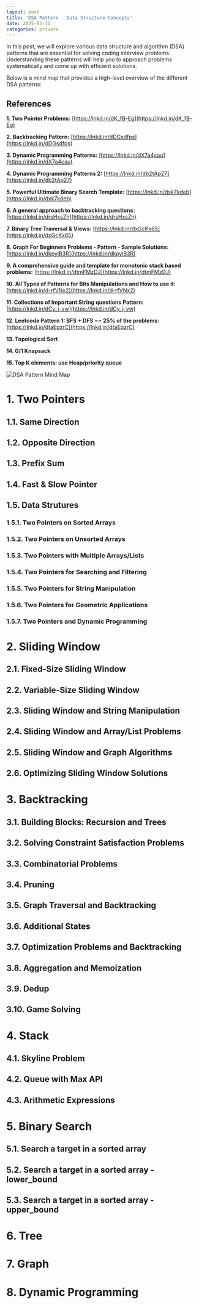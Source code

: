 ```yaml
---
layout: post
title: 'DSA Pattern - Data Structure Concepts'
date: 2025-03-31
categories: private
---
```


In this post, we will explore various data structure and algorithm (DSA) patterns that are essential for solving coding interview problems. Understanding these patterns will help you to approach problems systematically and come up with efficient solutions.

Below is a mind map that provides a high-level overview of the different DSA patterns:

## References

**1. Two Pointer Problems:** [https://lnkd.in/dK_fB-Eg](https://lnkd.in/dK_fB-Eg)

**2. Backtracking Pattern:** [https://lnkd.in/dDGsdfps](https://lnkd.in/dDGsdfps)

**3. Dynamic Programming Patterns:** [https://lnkd.in/dX7a4cau](https://lnkd.in/dX7a4cau)

**4. Dynamic Programming Patterns 2:** [https://lnkd.in/db2tAp27](https://lnkd.in/db2tAp27)

**5. Powerful Ultimate Binary Search Template:** [https://lnkd.in/dxk7kdeb](https://lnkd.in/dxk7kdeb)

**6. A general approach to backtracking questions:** [https://lnkd.in/drsHxsZh](https://lnkd.in/drsHxsZh)

**7. Binary Tree Traversal & Views:** [https://lnkd.in/dxGcKx65](https://lnkd.in/dxGcKx65)

**8. Graph For Beginners Problems - Pattern - Sample Solutions:** [https://lnkd.in/dkpyiB3R](https://lnkd.in/dkpyiB3R)

**9. A comprehensive guide and template for monotonic stack based problems:** [https://lnkd.in/dtmFMzDJ](https://lnkd.in/dtmFMzDJ)

**10. All Types of Patterns for Bits Manipulations and How to use it:** [https://lnkd.in/d-rfVNx2](https://lnkd.in/d-rfVNx2)

**11. Collections of Important String questions Pattern:** [https://lnkd.in/dCy_j-vw](https://lnkd.in/dCy_j-vw)

**12. Leetcode Pattern 1: BFS + DFS == 25% of the problems:** [https://lnkd.in/dtaEpzrC](https://lnkd.in/dtaEpzrC)

**13. Topological Sort**

**14. 0/1 Knapsack**

**15. Top K elements: use Heap/priority queue**

![DSA Pattern Mind Map](/images/dsa-patterns.png)

# 1. Two Pointers

## 1.1. Same Direction

## 1.2. Opposite Direction

## 1.3. Prefix Sum

## 1.4. Fast & Slow Pointer

## 1.5. Data Strutures

### 1.5.1. Two Pointers on Sorted Arrays

### 1.5.2. Two Pointers on Unsorted Arrays

### 1.5.3. Two Pointers with Multiple Arrays/Lists

### 1.5.4. Two Pointers for Searching and Filtering

### 1.5.5. Two Pointers for String Manipulation

### 1.5.6. Two Pointers for Geometric Applications

### 1.5.7. Two Pointers and Dynamic Programming

# 2. Sliding Window

## 2.1. Fixed-Size Sliding Window

## 2.2. Variable-Size Sliding Window

## 2.3. Sliding Window and String Manipulation

## 2.4. Sliding Window and Array/List Problems

## 2.5. Sliding Window and Graph Algorithms

## 2.6. Optimizing Sliding Window Solutions

# 3. Backtracking

## 3.1. Building Blocks: Recursion and Trees

## 3.2. Solving Constraint Satisfaction Problems

## 3.3. Combinatorial Problems

## 3.4. Pruning

## 3.5. Graph Traversal and Backtracking

## 3.6. Additional States

## 3.7. Optimization Problems and Backtracking

## 3.8. Aggregation and Memoization

## 3.9. Dedup

## 3.10. Game Solving

# 4. Stack

## 4.1. Skyline Problem

## 4.2. Queue with Max API

## 4.3. Arithmetic Expressions

# 5. Binary Search

## 5.1. Search a target in a sorted array

## 5.2. Search a target in a sorted array - lower_bound

## 5.3. Search a target in a sorted array - upper_bound

# 6. Tree

# 7. Graph

# 8. Dynamic Programming
